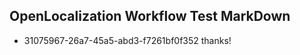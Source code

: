 ## OpenLocalization Workflow Test MarkDown
* 31075967-26a7-45a5-abd3-f7261bf0f352 thanks!

<!--HONumber=Aug16_HO1-->


